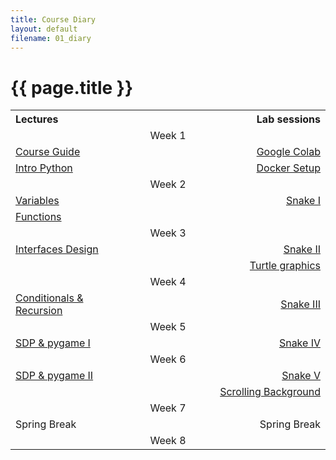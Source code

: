 ```yaml
---
title: Course Diary
layout: default
filename: 01_diary
--- 
```


<h1>{{ page.title }}</h1>

<style>
td, th {
   border: none!important;
}
</style>

<table>
  <colgroup>
    <col width="40%"/>
    <col width="20%"/>
    <col width="40%"/>
  </colgroup>
  <tr>
    <th align="left">Lectures</th>
    <th></th>
    <th align="right">Lab sessions</th>
  </tr>
  <tr>
    <td></td>
    <td align="center"> Week 1</td>
    <td></td>
  </tr>
  <tr>
    <td align="left"><a href="lectures/slides/00a_course_guide.slides.html">Course Guide</a></td>
    <td></td>
    <td align="right"><a href="lectures/slides/00a_course_guide.slides.html">Google Colab</a></td>
  </tr>
  <tr>
    <td align="left"><a href="lectures/slides/01a_intro_python.slides.html">Intro Python</a></td>
    <td></td>
    <td align="right"><a href="lectures/slides/00a_course_guide.slides.html">Docker Setup</a></td>
  </tr>
  <tr>
    <td></td>
    <td align="center"> Week 2</td>
    <td></td>
  </tr>
  <tr>
    <td align="left"><a href="lectures/slides/02a_variables.slides.html">Variables</a></td>
    <td></td>
    <td align="right"><a href="lectures/slides/00a_course_guide.slides.html">Snake I</a></td>
  </tr>
  <tr>
    <td align="left"><a href="lectures/slides/03a_functions.slides.html">Functions</a></td>
    <td></td>
    <td></td>
  </tr>
  <tr>
    <td></td>
    <td align="center"> Week 3</td>
    <td></td>
  </tr>
  <tr>
    <td align="left"><a href="lectures/slides/04a_interfaces_design.slides.html">Interfaces Design</a></td>
    <td></td>
    <td align="right"><a href="lectures/slides/00a_course_guide.slides.html">Snake II</a></td>
  </tr>
  <tr>
    <td></td>
    <td></td>
    <td align="right"><a href="lectures/slides/00a_course_guide.slides.html">Turtle graphics</a></td>
  </tr>
  <tr>
    <td></td>
    <td align="center"> Week 4</td>
    <td></td>
  </tr>
  <tr>
    <td align="left"><a href="lectures/slides/05a_conditionals_recursion.slides.html">Conditionals & Recursion</a></td>
    <td></td>
    <td align="right"><a href="lectures/slides/00a_course_guide.slides.html">Snake III</a></td>
  </tr>
    <tr>
    <td></td>
    <td align="center"> Week 5</td>
    <td></td>
  </tr>
  <tr>
    <td align="left"><a href="lectures/slides/05b_pygame_overview.slides.slides.html">SDP & pygame I</a></td>
    <td></td>
    <td align="right"><a href="lectures/slides/00a_course_guide.slides.html">Snake IV</a></td>
  </tr>
    <tr>
    <td></td>
    <td align="center"> Week 6</td>
    <td></td>
  </tr>
  <tr>
    <td align="left"><a href="lectures/slides/05b_pygame_overview.slides.slides.html">SDP & pygame II</a></td>
    <td></td>
    <td align="right"><a href="lectures/slides/00a_course_guide.slides.html">Snake V</a></td>
  </tr>
    <td></td>
    <td></td>
    <td align="right"><a href="lectures/slides/00a_course_guide.slides.html">Scrolling Background</a></td>
  </tr>
    <tr>
    <td></td>
    <td align="center"> Week 7</td>
    <td></td>
  </tr>
  <tr>
    <td align="left">Spring Break</td>
    <td></td>
    <td align="right">Spring Break</td>
  </tr>
    </tr>
    <tr>
    <td></td>
    <td align="center"> Week 8</td>
    <td></td>
  </tr>
</table>